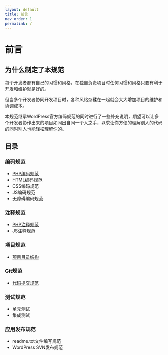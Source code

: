 ```yaml
---
layout: default
title: 前言
nav_order: 1
permalink: /
---
```


# 前言

## 为什么制定了本规范

每个开发者都有自己的习惯和风格，在独自负责项目时任何习惯和风格只要有利于开发和维护就是好的。

但当多个开发者协同开发项目时，各种风格杂糅在一起就会大大增加项目的维护和协调成本。

本规范继承WordPress官方编码规范的同时进行了一些补充说明，期望可以让多个开发者协作出来的项目如同出自同一个人之手，以求让你方便的理解别人的代码的同时别人也能轻松理解你的。

## 目录

### 编码规范

 * [PHP编码规范](/code/php.md)
 * HTML编码规范
 * CSS编码规范
 * JS编码规范
 * 无障碍编码规范

### 注释规范

 * [PHP注释规范](/comment/php.md)
 * JS注释规范

### 项目规范
 * [项目目录结构](/project/structure.md)

### Git规范

 * [代码提交规范](/git/push.md)

### 测试规范

 * 单元测试
 * 集成测试

### 应用发布规范

 * readme.txt文件编写规范
 * WordPress SVN发布规范